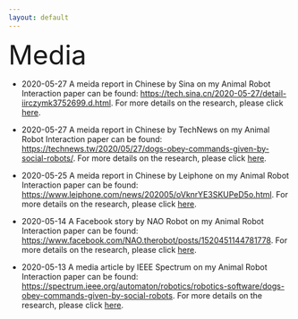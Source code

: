 ```yaml
---
layout: default
---
```


<p><font size="10">Media</font></p>

* 2020-05-27 A meida report in Chinese by Sina on my Animal Robot Interaction paper can be found: <https://tech.sina.cn/2020-05-27/detail-iirczymk3752699.d.html>. For more details on the research, please click [here](/Research/Robotics/Animal_Robot_Interactions/main.html).

* 2020-05-27 A meida report in Chinese by TechNews on my Animal Robot Interaction paper can be found: <https://technews.tw/2020/05/27/dogs-obey-commands-given-by-social-robots/>. For more details on the research, please click [here](/Research/Robotics/Animal_Robot_Interactions/main.html).

* 2020-05-25 A meida report in Chinese by Leiphone on my Animal Robot Interaction paper can be found: <https://www.leiphone.com/news/202005/oVknrYE3SKUPeD5o.html>. For more details on the research, please click [here](/Research/Robotics/Animal_Robot_Interactions/main.html).

* 2020-05-14 A Facebook story by NAO Robot on my Animal Robot Interaction paper can be found: <https://www.facebook.com/NAO.therobot/posts/1520451144781778>. For more details on the research, please click [here](/Research/Robotics/Animal_Robot_Interactions/main.html).

* 2020-05-13 A media article by IEEE Spectrum on my Animal Robot Interaction paper can be found: <https://spectrum.ieee.org/automaton/robotics/robotics-software/dogs-obey-commands-given-by-social-robots>. For more details on the research, please click [here](/Research/Robotics/Animal_Robot_Interactions/main.html).

